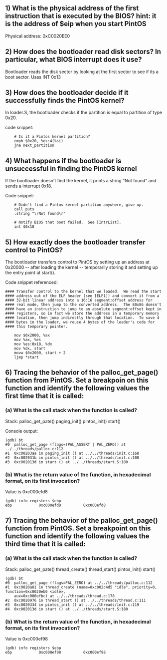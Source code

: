 ## 1) What is the physical address of the first instruction that is executed by the BIOS? hint: it is the address of $eip when you start PintOS
Physical address: 0xC0020EE0

## 2) How does the bootloader read disk sectors? In particular, what BIOS interrupt does it use?
Bootloader reads the disk sector by looking at the first sector to see if its a boot sector.
Uses INT 0x13

## 3) How does the bootloader decide if it successfully finds the PintOS kernel?
In loader.S, the bootloader checks if the partition is equal to partition of type 0x20.

code snippet:
```
	# Is it a Pintos kernel partition?
	cmpb $0x20, %es:4(%si)
	jne next_partition
```

## 4) What happens if the bootloader is unsuccessful in finding the PintOS kernel
If the bootloader doesn't find the kernel, it prints a string "Not found" and sends a interrupt 0x18.

Code snippet:
```
	# Didn't find a Pintos kernel partition anywhere, give up.
	call puts
	.string "\rNot found\r"

	# Notify BIOS that boot failed.  See [IntrList].
	int $0x18
```

## 5) How exactly does the bootloader transfer control to PintOS?
The bootloader transfers control to PintOS by setting up an address at 0x20000 -- after loading the kernel --  temporarily storing it and setting up the entry point at start().

Code snippet referenced:
```
#### Transfer control to the kernel that we loaded.  We read the start
#### address out of the ELF header (see [ELF1]) and convert it from a
#### 32-bit linear address into a 16:16 segment:offset address for
#### real mode, then jump to the converted address.  The 80x86 doesn't
#### have an instruction to jump to an absolute segment:offset kept in
#### registers, so in fact we store the address in a temporary memory
#### location, then jump indirectly through that location.  To save 4
#### bytes in the loader, we reuse 4 bytes of the loader's code for
#### this temporary pointer.

	mov $0x2000, %ax
	mov %ax, %es
	mov %es:0x18, %dx
	mov %dx, start
	movw $0x2000, start + 2
	ljmp *start
```

## 6) Tracing the behavior of the palloc_get_page() function from PintOS. Set a breakpoin on this function and identify the following values the first time that it is called:
### (a) What is the call stack when the function is called?
Stack:
palloc_get_pate()
paging_init()
pintos_init()
start()

Console output:
```
(gdb) bt
#0  palloc_get_page (flags=(PAL_ASSERT | PAL_ZERO)) at ../../threads/palloc.c:112
#1  0xc00203aa in paging_init () at ../../threads/init.c:168
#2  0xc002031b in pintos_init () at ../../threads/init.c:100
#3  0xc002013d in start () at ../../threads/start.S:180
```

### (b) What is the return value of the function, in hexadecimal format, on its first invocation?
Value is 0xc000efd8
```
(gdb) info registers $ebp
ebp            0xc000efd8          0xc000efd8
```


## 7) Tracing the behavior of the palloc_get_page() function from PintOS. Set a breakpoint on this function and identify the following values the third time that it is called:
### (a) What is the call stack when the function is called?
Stack:
palloc_get_pate()
thread_create()
thread_start()
pintos_init()
start()

```
(gdb) bt
#0  palloc_get_page (flags=PAL_ZERO) at ../../threads/palloc.c:112
#1  0xc0020a81 in thread_create (name=0xc002c4d5 "idle", priority=0, function=0xc0020eb0 <idle>,
    aux=0xc000efbc) at ../../threads/thread.c:178
#2  0xc0020976 in thread_start () at ../../threads/thread.c:111
#3  0xc0020334 in pintos_init () at ../../threads/init.c:119
#4  0xc002013d in start () at ../../threads/start.S:180
```
### (b) What is the return value of the function, in hexadecimal format, on its first invocation?
Value is 0xc000ef98
```
(gdb) info registers $ebp
ebp            0xc000ef98          0xc000ef98
```
